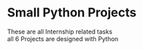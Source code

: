 <h1>Small Python Projects</h1>
<div>These are all Internship related tasks</div> 
<link>all 6 Projects are designed with Python</link>
